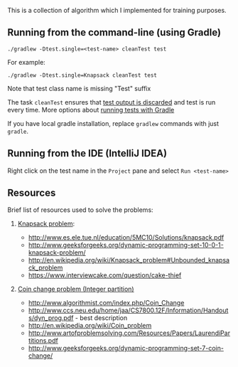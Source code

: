 This is a collection of algorithm  which I implemented for training purposes.

Running from the command-line (using Gradle)
--------------------------------------------

    ./gradlew -Dtest.single=<test-name> cleanTest test

For example:

    ./gradlew -Dtest.single=Knapsack cleanTest test

Note that test class name is missing "Test" suffix

The task `cleanTest` ensures that [test output is discarded](http://gradle.1045684.n5.nabble.com/how-does-gradle-decide-when-to-run-tests-tp3314172p3315330.html) and test is run every time.
More options about [running tests with Gradle](http://mrhaki.blogspot.com/2013/05/gradle-goodness-running-single-test.html)

If you have local gradle installation, replace `gradlew` commands with just `gradle`.

Running from the IDE (IntelliJ IDEA)
------------------------------------

Right click on the test name in the `Project` pane and select `Run <test-name>`

Resources
---------

Brief list of resources used to solve the problems:

1. [Knapsack problem](http://en.wikipedia.org/wiki/Knapsack_problem):
    * http://www.es.ele.tue.nl/education/5MC10/Solutions/knapsack.pdf
    * http://www.geeksforgeeks.org/dynamic-programming-set-10-0-1-knapsack-problem/
    * http://en.wikipedia.org/wiki/Knapsack_problem#Unbounded_knapsack_problem
    * https://www.interviewcake.com/question/cake-thief

2. [Coin change problem (Integer partition)](http://en.wikipedia.org/wiki/Change-making_problem)
    * http://www.algorithmist.com/index.php/Coin_Change
    * http://www.ccs.neu.edu/home/jaa/CS7800.12F/Information/Handouts/dyn_prog.pdf - best description
    * http://en.wikipedia.org/wiki/Coin_problem
    * http://www.artofproblemsolving.com/Resources/Papers/LaurendiPartitions.pdf
    * http://www.geeksforgeeks.org/dynamic-programming-set-7-coin-change/
